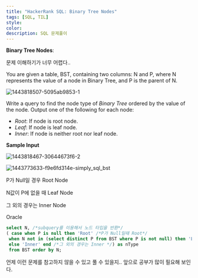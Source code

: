 ```yaml
---
title: "HackerRank SQL: Binary Tree Nodes"
tags: [SQL, TIL]
style:
color:
description: SQL 문제풀이
---
```

**Binary Tree Nodes**: <br/>

문제 이해하기가 너무 어렵다..

You are given a table, BST, containing two columns: N and P, where N represents the value of a node in Binary Tree, and P is the parent of N.

![1443818507-5095ab9853-1](https://user-images.githubusercontent.com/57039464/136403070-76a5253d-7561-464a-a440-b02b92653588.png)

Write a query to find the node type of *Binary Tree* ordered by the value of the node. Output one of the following for each node:

- *Root*: If node is root node.
- *Leaf*: If node is leaf node.
- *Inner*: If node is neither root nor leaf node.

**Sample Input**

![1443818467-30644673f6-2](https://user-images.githubusercontent.com/57039464/136403364-49128479-d0a1-48df-88ea-bf592439360e.png)

![1443773633-f9e6fd314e-simply_sql_bst](https://user-images.githubusercontent.com/57039464/136403404-129084a7-bebe-4342-a6e4-02a2360874a0.png)

P가 Null일 경우 Root Node <br/>

N값이 P에 없을 때 Leaf Node <br>

그 외의 경우는 Inner Node

Oracle

[출처]: https://haloaround.tistory.com/212
```sql
select N, /*subquery를 이용해서 노드 타입을 반환*/
( case when P is null then 'Root' /*P가 Null일때 Root*/ 
 when N not in (select distinct P from BST where P is not null) then 'Leaf' /*N이 P값에 없으면 Leaf*/ 
 else 'Inner' end /*그 외의 경우는 Inner */) as nType 
 from BST order by N;
```

언제 이런 문제를 참고하지 않을 수 있고 풀 수 있을지.. 앞으로 공부가 많이 필요해 보인다.
